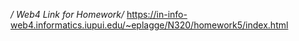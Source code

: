 */ Web4 Link for Homework/*
https://in-info-web4.informatics.iupui.edu/~eplagge/N320/homework5/index.html